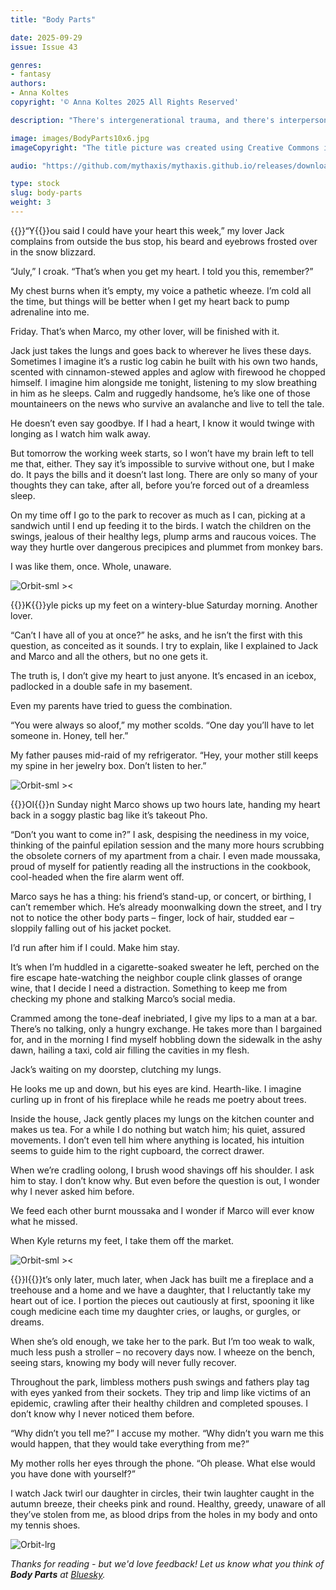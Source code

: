 ```yaml
---
title: "Body Parts"

date: 2025-09-29
issue: Issue 43

genres:
- fantasy
authors:
- Anna Koltes
copyright: '© Anna Koltes 2025 All Rights Reserved'

description: "There's intergenerational trauma, and there's interpersonal trauma as well. Anna Koltes's story manifests the agony of relationships right there in the flesh, the kind of metaphor you feel like a missing limb. Doesn't you find it seems like you just give and give and give, while others only take?"

image: images/BodyParts10x6.jpg
imageCopyright: "The title picture was created using Creative Commons images by [Vitaly Gorbachev](https://www.pexels.com/photo/silhouette-of-woman-dancing-on-street-12657054/) and [cottonbro studio](https://www.pexels.com/photo/silhouette-of-a-woman-standing-near-the-window-8862280/) - many thanks!"

audio: "https://github.com/mythaxis/mythaxis.github.io/releases/download/i43/3.Body.Parts.mp3"

type: stock
slug: body-parts
weight: 3
---
```


{{<glyph>}}“Y{{</glyph>}}ou said I could have your heart this week,” my lover Jack complains from outside the bus stop, his beard and eyebrows frosted over in the snow blizzard.

“July,” I croak. “That’s when you get my heart. I told you this, remember?”

My chest burns when it’s empty, my voice a pathetic wheeze. I’m cold all the time, but things will be better when I get my heart back to pump adrenaline into me.

Friday. That’s when Marco, my other lover, will be finished with it.

Jack just takes the lungs and goes back to wherever he lives these days. Sometimes I imagine it’s a rustic log cabin he built with his own two hands, scented with cinnamon-stewed apples and aglow with firewood he chopped himself. I imagine him alongside me tonight, listening to my slow breathing in him as he sleeps. Calm and ruggedly handsome, he’s like one of those mountaineers on the news who survive an avalanche and live to tell the tale.

He doesn’t even say goodbye. If I had a heart, I know it would twinge with longing as I watch him walk away.

But tomorrow the working week starts, so I won’t have my brain left to tell me that, either. They say it’s impossible to survive without one, but I make do. It pays the bills and it doesn’t last long. There are only so many of your thoughts they can take, after all, before you’re forced out of a dreamless sleep.

On my time off I go to the park to recover as much as I can, picking at a sandwich until I end up feeding it to the birds. I watch the children on the swings, jealous of their healthy legs, plump arms and raucous voices. The way they hurtle over dangerous precipices and plummet from monkey bars.

I was like them, once. Whole, unaware.

![Orbit-sml ><](images/Orbit.svg)

{{<glyph>}}K{{</glyph>}}yle picks up my feet on a wintery-blue Saturday morning. Another lover.

“Can’t I have all of you at once?” he asks, and he isn’t the first with this question, as conceited as it sounds. I try to explain, like I explained to Jack and Marco and all the others, but no one gets it.

The truth is, I don’t give my heart to just anyone. It’s encased in an icebox, padlocked in a double safe in my basement.

Even my parents have tried to guess the combination.

“You were always so aloof,” my mother scolds. “One day you’ll have to let someone in. Honey, tell her.”

My father pauses mid-raid of my refrigerator. “Hey, your mother still keeps my spine in her jewelry box. Don’t listen to her.”

![Orbit-sml ><](images/Orbit.svg)

{{<glyph>}}OI{{</glyph>}}n Sunday night Marco shows up two hours late, handing my heart back in a soggy plastic bag like it’s takeout Pho.

“Don’t you want to come in?” I ask, despising the neediness in my voice, thinking of the painful epilation session and the many more hours scrubbing the obsolete corners of my apartment from a chair. I even made moussaka, proud of myself for patiently reading all the instructions in the cookbook, cool-headed when the fire alarm went off.

Marco says he has a thing: his friend’s stand-up, or concert, or birthing, I can’t remember which. He’s already moonwalking down the street, and I try not to notice the other body parts – finger, lock of hair, studded ear – sloppily falling out of his jacket pocket.

I’d run after him if I could. Make him stay. 

It’s when I’m huddled in a cigarette-soaked sweater he left, perched on the fire escape hate-watching the neighbor couple clink glasses of orange wine, that I decide I need a distraction. Something to keep me from checking my phone and stalking Marco’s social media.

Crammed among the tone-deaf inebriated, I give my lips to a man at a bar. There’s no talking, only a hungry exchange. He takes more than I bargained for, and in the morning I find myself hobbling down the sidewalk in the ashy dawn, hailing a taxi, cold air filling the cavities in my flesh.

Jack’s waiting on my doorstep, clutching my lungs.

He looks me up and down, but his eyes are kind. Hearth-like. I imagine curling up in front of his fireplace while he reads me poetry about trees.

Inside the house, Jack gently places my lungs on the kitchen counter and makes us tea. For a while I do nothing but watch him; his quiet, assured movements. I don’t even tell him where anything is located, his intuition seems to guide him to the right cupboard, the correct drawer.

When we’re cradling oolong, I brush wood shavings off his shoulder. I ask him to stay. I don’t know why. But even before the question is out, I wonder why I never asked him before.

We feed each other burnt moussaka and I wonder if Marco will ever know what he missed.

When Kyle returns my feet, I take them off the market.

![Orbit-sml ><](images/Orbit.svg)

{{<glyph>}}I{{</glyph>}}t’s only later, much later, when Jack has built me a fireplace and a treehouse and a home and we have a daughter, that I reluctantly take my heart out of ice. I portion the pieces out cautiously at first, spooning it like cough medicine each time my daughter cries, or laughs, or gurgles, or dreams.

When she’s old enough, we take her to the park. But I’m too weak to walk, much less push a stroller – no recovery days now. I wheeze on the bench, seeing stars, knowing my body will never fully recover.

Throughout the park, limbless mothers push swings and fathers play tag with eyes yanked from their sockets. They trip and limp like victims of an epidemic, crawling after their healthy children and completed spouses. I don’t know why I never noticed them before.

“Why didn’t you tell me?” I accuse my mother. “Why didn’t you warn me this would happen, that they would take everything from me?”

My mother rolls her eyes through the phone. “Oh please. What else would you have done with yourself?”

I watch Jack twirl our daughter in circles, their twin laughter caught in the autumn breeze, their cheeks pink and round. Healthy, greedy, unaware of all they’ve stolen from me, as blood drips from the holes in my body and onto my tennis shoes.

![Orbit-lrg](images/Orbit.svg)

*Thanks for reading - but we'd love feedback! Let us know what you think of **Body Parts** at [Bluesky](https://bsky.app/profile/mythaxis.bsky.social).*

